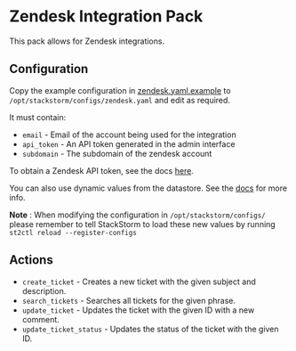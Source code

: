# Zendesk Integration Pack

This pack allows for Zendesk integrations.

## Configuration

Copy the example configuration in [zendesk.yaml.example](./zendesk.yaml.example)
to `/opt/stackstorm/configs/zendesk.yaml` and edit as required.

It must contain:

* ``email`` - Email of the account being used for the integration
* ``api_token`` - An API token generated in the admin interface
* ``subdomain`` - The subdomain of the zendesk account

To obtain a Zendesk API token, see the docs [here](https://developer.zendesk.com/rest_api/docs/core/introduction#api-token).

You can also use dynamic values from the datastore. See the
[docs](https://docs.stackstorm.com/reference/pack_configs.html) for more info.

**Note** : When modifying the configuration in `/opt/stackstorm/configs/` please
           remember to tell StackStorm to load these new values by running
           `st2ctl reload --register-configs`

## Actions

* ``create_ticket`` - Creates a new ticket with the given subject and description.
* ``search_tickets`` - Searches all tickets for the given phrase.
* ``update_ticket`` - Updates the ticket with the given ID with a new comment.
* ``update_ticket_status`` - Updates the status of the ticket with the given ID.
